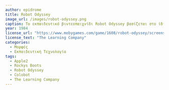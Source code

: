 ```yaml
---
author: epidrome
title: Robot Odyssey 
image_url: /images/robot-odyssey.png
caption: To εκπαιδευτικό βιντεοπαιχνίδι Robot Odyssey βασίζεται στο ίδιο λογισμικό διαδραστικών γραφικών και αποτελεί τη συνέχεια του Rocky's Boots με την διαφορά ότι είναι δυσκολότερο και διδάσκει περισσότερα θέματαυψηλότερου επιπέδου στην ηλεκτρονική μηχανική. Αν και δεν είχε την εμπορική επιτυχία του προκατόχού του, αποτέλεσε την έμπνευση για πολλούς μαθητές για μια καριέρα στην μηχανική καθώς και για μελλοντικές προσπάθειες εκπαιδευτικού λογισμικού, όπως το Colobot.
year: 1984 
license_url: "https://www.mobygames.com/game/1608/robot-odyssey/screenshots/apple2/748475/" 
license_text: "The Learning Company"
categories:
  - Μορφές
  - Εκπαιδευτική Τεχνολογία 
tags:
  - Apple2
  - Rockys Boots
  - Robot Odyssey 
  - Colobot
  - The Learning Company
---
```

